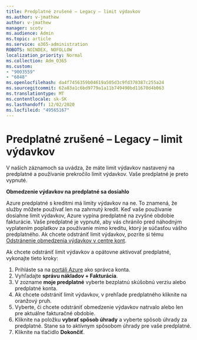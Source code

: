 ```yaml
---
title: Predplatné zrušené – Legacy – limit výdavkov
ms.author: v-jmathew
author: v-jmathew
manager: scotv
ms.audience: Admin
ms.topic: article
ms.service: o365-administration
ROBOTS: NOINDEX, NOFOLLOW
localization_priority: Normal
ms.collection: Adm_O365
ms.custom:
- "9003559"
- "6848"
ms.openlocfilehash: da4f7456359b04619a505d3c9fd378387c255a24
ms.sourcegitcommit: 62a83a1c6bd9779a1a11b749490bd11670d4b063
ms.translationtype: MT
ms.contentlocale: sk-SK
ms.lasthandoff: 12/02/2020
ms.locfileid: "49565167"
---
```

# <a name="subscription-cancelled---legacy---spending-limit"></a>Predplatné zrušené – Legacy – limit výdavkov

V našich záznamoch sa uvádza, že máte limit výdavkov nastavený na predplatné a používanie prekročilo limit výdavkov. Vaše predplatné je preto vypnuté.

**Obmedzenie výdavkov na predplatné sa dosiahlo**

Azure predplatné s kreditmi má limity výdavkov na ne. To znamená, že služby môžete používať len na zahrnutý kredit. Keď vaše používanie dosiahne limit výdavkov, Azure vypína predplatné na zvyšné obdobie fakturácie. Vaše predplatné je vypnuté, aby vás chránilo pred náhodným vyplatením poplatkov za používanie mimo kreditu, ktorý je súčasťou vášho predplatného. Ak chcete odstrániť limit výdavkov, pozrite si tému [Odstránenie obmedzenia výdavkov v centre kont](https://docs.microsoft.com/azure/cost-management-billing/manage/spending-limit#remove).

Ak chcete odstrániť limit výdavkov a opätovne aktivovať predplatné, vykonajte tieto kroky:

1. Prihláste sa na [portáli Azure](https://portal.azure.com/) ako správca konta.
2. Vyhľadajte **správu nákladov + Fakturácia**.
3. V zozname **moje predplatné** vyberte bezplatnú skúšobnú verziu alebo predplatné konta.
4. Ak chcete odstrániť limit výdavkov, v prehľade predplatného kliknite na oranžový pruh.
5. Vyberte, či chcete odstrániť obmedzenie výdavkov natrvalo alebo len pre aktuálne fakturačné obdobie.
6. Kliknite na položku **vybrať spôsob úhrady** a vyberte spôsob úhrady za predplatné. Stane sa to aktívnym spôsobom úhrady pre vaše predplatné.
7. Kliknite na tlačidlo **Dokončiť**.
